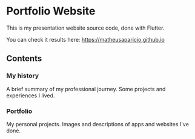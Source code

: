 # Portfolio Website

This is my presentation website source code, done with Flutter.

You can check it results here: https://matheusaparicio.github.io

## Contents

### My history
A brief summary of my professional journey. Some projects and experiences I lived.

### Portfolio
My personal projects. Images and descriptions of apps and websites I've done.
